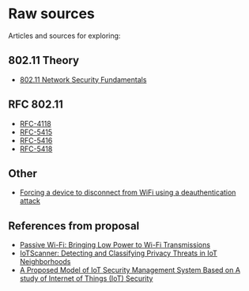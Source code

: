 # Raw sources

Articles and sources for exploring:

## 802.11 Theory

- [802.11 Network Security Fundamentals](https://www.cisco.com/c/en/us/td/docs/wireless/wlan_adapter/secure_client/5-1/administration/guide/SSC_Admin_Guide_5_1/C1_Network_Security.html#wp1051177%0A)

## RFC 802.11

- [RFC-4118](https://tools.ietf.org/html/rfc4118)
- [RFC-5415](https://tools.ietf.org/html/rfc5415)
- [RFC-5416](https://tools.ietf.org/html/rfc5416)
- [RFC-5418](https://tools.ietf.org/html/rfc5418)


## Other

- [Forcing a device to disconnect from WiFi using a deauthentication attack](https://hackernoon.com/forcing-a-device-to-disconnect-from-wifi-using-a-deauthentication-attack-f664b9940142)

## References from proposal

- [Passive Wi-Fi: Bringing Low Power to Wi-Fi Transmissions](https://passive-scan.std12.os3.su/references/passivewifi.pdf)
- [IoTScanner: Detecting and Classifying Privacy Threats in
IoT Neighborhoods](https://passive-scan.std12.os3.su/references/IoTScanner_Detecting_and_Classifying_Privacy_Threa.pdf)
- [A Proposed Model of IoT Security Management System Based on A study of Internet of Things (IoT) Security](https://passive-scan.std12.os3.su/references/A-Proposed-Model-of-IoT-Security-Management-System-Based-on-A-study-of-Internet-of-Things-IoT-Security.pdf)
